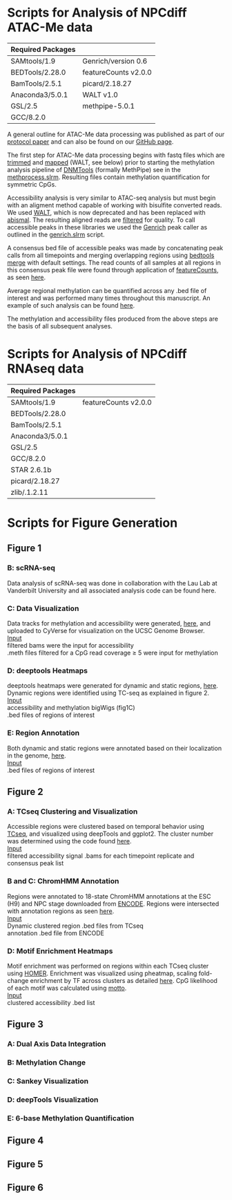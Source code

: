 # Scripts for Analysis of NPCdiff ATAC-Me data

|Required Packages|              |
|---------------|--------------- 
|SAMtools/1.9   |Genrich/version 0.6
|BEDTools/2.28.0|featureCounts v2.0.0
|BamTools/2.5.1 |picard/2.18.27     
|Anaconda3/5.0.1|WALT v1.0
|GSL/2.5        |methpipe-5.0.1
|GCC/8.2.0      |

A general outline for ATAC-Me data processing was published as part of our [protocol paper](https://www.nature.com/articles/s41596-021-00608-z) and can also be found on our [GitHub page](https://github.com/HodgesGenomicsLab/NatProtocols_ATACme).

The first step for ATAC-Me data processing begins with fastq files which are [trimmed](ATACme_processing/trim.slrm) and [mapped](ATACme_processing/walt.slrm) (WALT, see below) prior to starting the methylation analysis pipeline of [DNMTools](https://github.com/smithlabcode/dnmtools) (formally MethPipe) see in the [methprocess.slrm](ATACme_processing/methprocess.slrm). Resulting files contain methylation quantification for symmetric CpGs. 

Accessibility analysis is very similar to ATAC-seq analysis but must begin with an aligment method capable of working with bisulfite converted reads. We used [WALT](https://github.com/smithlabcode/walt), which is now deprecated and has been replaced with [abismal](https://github.com/smithlabcode/abismal). The resulting aligned reads are [filtered](ATACme_processing/bam_filter.slrm) for quality. To call accessible peaks in these libraries we used the [Genrich](https://github.com/jsh58/Genrich) peak caller as outlined in the [genrich.slrm](ATACme_processing/genrich.slrm) script. 

A consensus bed file of accessible peaks was made by concatenating peak calls from all timepoints and merging overlapping regions using [bedtools merge](https://bedtools.readthedocs.io/en/latest/content/tools/merge.html) with default settings. The read counts of all samples at all regions in this consensus peak file were found through application of [featureCounts](https://academic.oup.com/bioinformatics/article/30/7/923/232889?login=true), as seen [here](ATACme_processing/featureCounts.slrm). 

Average regional methylation can be quantified across any .bed file of interest and was performed many times throughout this manuscript. An example of such analysis can be found [here](ATACme_processing/roimethstat.slrm). 

The methylation and accessibility files produced from the above steps are the basis of all subsequent analyses. 

# Scripts for Analysis of NPCdiff RNAseq data

|Required Packages|                    |
|---------------|---------------------
|SAMtools/1.9   | featureCounts v2.0.0
|BEDTools/2.28.0|
|BamTools/2.5.1 |    
|Anaconda3/5.0.1|
|GSL/2.5        | 
|GCC/8.2.0      |
|STAR 2.6.1b    |
|picard/2.18.27 |
|zlib/.1.2.11   |
# Scripts for Figure Generation
## Figure 1
### B: scRNA-seq
Data analysis of scRNA-seq was done in collaboration with the Lau Lab at Vanderbilt University and all associated analysis code can be found here.

### C: Data Visualization
Data tracks for methylation and accessibility were generated, [here](Figure1_scripts/fig1C_make_bw_tracks.slrm), and uploaded to CyVerse for visualization on the UCSC Genome Browser.<br> 
<ins>Input</ins><br>
filtered bams were the input for accessibility<br> .meth files filtered for a CpG read coverage $\ge$ 5 were input for methylation 

### D: deeptools Heatmaps
deeptools heatmaps were generated for dynamic and static regions, [here](Figure1_scripts/fig1D_deeptools_heatmap.slrm). Dynamic regions were identified using TC-seq as explained in figure 2. <br>
<ins>Input</ins><br>
accessibility and methylation bigWigs (fig1C)<br>
.bed files of regions of interest

### E: Region Annotation
Both dynamic and static regions were annotated based on their localization in the genome, [here](Figure1_scripts/fig1E_region_annotation.Rmd).<br>
<ins>Input</ins><br>
.bed files of regions of interest

## Figure 2
### A: TCseq Clustering and Visualization
Accessible regions were clustered based on temporal behavior using [TCseq](Figure2_scripts/fig2A_TCseq.Rmd), and visualized using deepTools and ggplot2. The cluster number was determined using the code found [here](Figure2_scripts/supp2A_B_C_TC_gap.R).<br>
<ins>Input</ins><br>
filtered accessibility signal .bams for each timepoint replicate and consensus peak list

### B and C: ChromHMM Annotation
Regions were annotated to 18-state ChromHMM annotations at the ESC (H9) and NPC stage downloaded from [ENCODE](https://www.encodeproject.org/matrix/?type=Annotation). Regions were intersected with annotation regions as seen [here](Figure2_scripts/fig2B_C_chromHMM.sh).<br>
<ins>Input</ins><br>
Dynamic clustered region .bed files from TCseq<br>
annotation .bed file from ENCODE

### D: Motif Enrichment Heatmaps
Motif enrichment was performed on regions within each TCseq cluster using [HOMER](Figure2_scripts/fig2d_HOMER.slrm). Enrichment was visualized using pheatmap, scaling fold-change enrichment by TF across clusters as detailed [here](Figure2_scripts/fig2D_pheatmap.Rmd). CpG likelihood of each motif was calculated using [motto](https://github.com/MichaelMW/motto). <br>
<ins>Input</ins><br>
clustered accessibility .bed list<br>

## Figure 3
### A: Dual Axis Data Integration

### B: Methylation Change

### C: Sankey Visualization

### D: deepTools Visualization

### E: 6-base Methylation Quantification


## Figure 4
## Figure 5
## Figure 6
